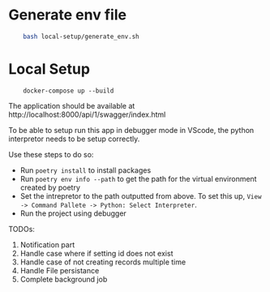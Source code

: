 # Generate env file

```sh
    bash local-setup/generate_env.sh
```

# Local Setup

```
    docker-compose up --build
```

The application should be available at http://localhost:8000/api/1/swagger/index.html

To be able to setup run this app in debugger mode in VScode, the python interpretor needs to be setup correctly.

Use these steps to do so:

- Run `poetry install` to install packages
- Run `poetry env info --path` to get the path for the virtual environment created by poetry
- Set the intrepretor to the path outputted from above. To set this up, `View -> Command Pallete -> Python: Select Interpreter`.
- Run the project using debugger

TODOs:
1. Notification part
2. Handle case where if setting id does not exist
3. Handle case of not creating records multiple time
4. Handle File persistance
5. Complete background job